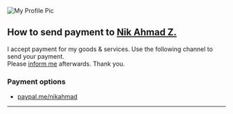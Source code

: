 ![My Profile Pic](https://avatars0.githubusercontent.com/u/7868782?v=4&s=40)

## How to send payment to [Nik Ahmad Z.][1]
I accept payment for my goods & services. Use the following channel to send your payment.  
Please [inform me][2] afterwards. Thank you.

[1]:https://nikahmadz.github.io/
[2]:https://github.com/nikahmadz/nikahmadz.github.io/discussions "Start a new discussion"

### Payment options
- [paypal.me/nikahmad](https://paypal.me/nikahmad)

---
